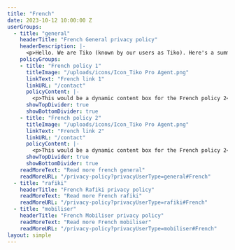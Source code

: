 ```yaml
---
title: "French"
date: 2023-10-12 10:00:00 Z
userGroups:
  - title: "general"
    headerTitle: "French General privacy policy"
    headerDescription: |-
      <p>Hello. We are Tiko (known by our users as Tiko). Here's a summary of how we protect your data and respect your privacy.</p>
    policyGroups: 
    - title: "French policy 1"
      titleImage: "/uploads/icons/Icon_Tiko Pro Agent.png"
      linkText: "French link 1"
      linkURL: "/contact"
      policyContent: |-
        <p>This would be a dynamic content box for the French policy 2</p>
      showTopDivider: true
      showBottomDivider: true
    - title: "French policy 2"
      titleImage: "/uploads/icons/Icon_Tiko Pro Agent.png"
      linkText: "French link 2"
      linkURL: "/contact"
      policyContent: |-
        <p>This would be a dynamic content box for the French policy 2</p>
      showTopDivider: true
      showBottomDivider: true
    readMoreText: "Read more french general"
    readMoreURL: "/privacy-policy?privacyUserType=general#French"
  - title: "rafiki"
    headerTitle: "French Rafiki privacy policy"
    readMoreText: "Read more French rafiki"
    readMoreURL: "/privacy-policy?privacyUserType=rafiki#French"
  - title: "mobiliser"
    headerTitle: "French Mobiliser privacy policy"
    readMoreText: "Read more French mobiliser"
    readMoreURL: "/privacy-policy?privacyUserType=mobiliser#French"
layout: simple
---
```


